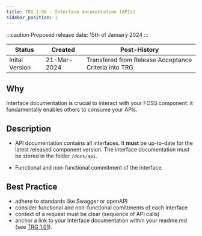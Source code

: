 ```yaml
---
title: TRG 1.08 - Interface documentation (APIs)
sidebar_position: 1
---
```


:::caution
Proposed release date: 15th of January 2024
:::

| Status              | Created      | Post-History                                         |
|---------------------|--------------|------------------------------------------------------|
| Inital Version      | 21-Mar-2024  | Transfered from Release Acceptance Criteria into TRG |

## Why

Interface documentation is crucial to interact with your FOSS component: it fundamentally enables others to consume your APIs.

## Description

- API documentation contains all interfaces. It **must** be up-to-date for the latest released component version. The interface documentation must be stored in the folder ```/docs/api```.

- Functional and non-functional commitment of the interface.

## Best Practice

- adhere to standards like Swagger or openAPI
- consider functional and non-functional comittments of each interface
- context of a request must be clear (sequence of API calls)
- anchor a link to your Interface documentation within your readme.md (see [TRG 1.01](https://eclipse-tractusx.github.io/docs/release/trg-1/trg-1-1)).
